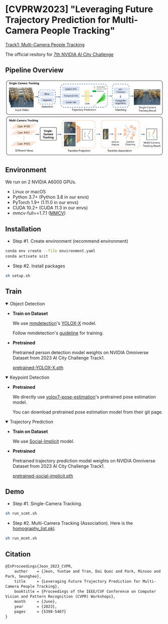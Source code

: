 # [CVPRW2023] "Leveraging Future Trajectory Prediction for Multi-Camera People Tracking"

[Track1: Multi-Camera People Tracking](https://www.aicitychallenge.org/2023-challenge-tracks/)

The official resitory for [7th NVIDIA AI City Challenge](https://www.aicitychallenge.org/)

## Pipeline Overview

<p align="center"><img src="assets/overview.png"/></p>

## Environment

We run on 2 NVIDIA A6000 GPUs.

- Linux or macOS
- Python 3.7+  (Python 3.8 in our envs)
- PyTorch 1.9+ (1.11.0 in our envs)
- CUDA 10.2+ (CUDA 11.3 in our envs)
- mmcv-full==1.7.1 ([MMCV](https://mmcv.readthedocs.io/en/latest/#installation))

## Installation

- Step #1. Create environment (recommend environment)

```bash 
conda env create --file environment.yaml
conda activate scit
```

- Step #2. Install packages

```bash 
sh setup.sh
```

## Train

<details open>
<summary>Object Detection</summary>

- **Train on Dataset**

  We use [mmdetection](https://github.com/open-mmlab/mmdetection)'s [YOLOX-X](https://github.com/open-mmlab/mmdetection/tree/main/configs/yolox) model.
    
  Follow mmdetection's [guideline](https://mmdetection.readthedocs.io/en/latest/user_guides/index.html) for training.

- **Pretrained**

  Pretrained person detection model weights on NVIDIA Omniverse Dataset from 2023 AI City Challenge Track1.
    
  [pretrained-YOLOX-X.pth](https://drive.google.com/file/d/1nSjmGr904Kj4xHYLscc3n0YTDw9eOC_7/view?usp=share_link)
    
</details>


<details open>
<summary>Keypoint Detection</summary>

- **Pretrained**

  We directly use [yolov7-pose-estimation](https://github.com/RizwanMunawar/yolov7-pose-estimation)'s pretrained pose estimation model.
    
  You can download pretrained pose estimation model from their git page.
    
</details>


<details open>
<summary>Trajectory Prediction</summary>

- **Train on Dataset**

  We use [Social-Implicit](https://github.com/abduallahmohamed/Social-Implicit) model.

- **Pretrained**

  Pretrained trajectory prediction model weights on NVIDIA Omniverse Dataset from 2023 AI City Challenge Track1.
    
  [pretrained-social-implicit.pth](https://drive.google.com/file/d/18JdTYqspMjPQjex7Ncrt4J7DJ29iJKi0/view?usp=share_link)
    
</details>


## Demo

- Step #1. Single-Camera Tracking.

```bash 
sh run_scmt.sh
```

- Step #2. Multi-Camera Tracking (Association).
  Here is the [homography_list.pkl](https://drive.google.com/file/d/1WUrqysoEfde2mAU9G4gwE-HVGermune7/view?usp=sharing).

```bash 
sh run_mcmt.sh
```

## Citation
```
@InProceedings{Jeon_2023_CVPR,
    author    = {Jeon, Yuntae and Tran, Dai Quoc and Park, Minsoo and Park, Seunghee},
    title     = {Leveraging Future Trajectory Prediction for Multi-Camera People Tracking},
    booktitle = {Proceedings of the IEEE/CVF Conference on Computer Vision and Pattern Recognition (CVPR) Workshops},
    month     = {June},
    year      = {2023},
    pages     = {5398-5407}
}
```
